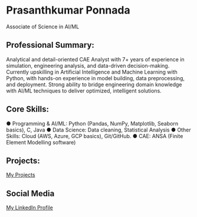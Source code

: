 # Prasanthkumar Ponnada
Associate of Science in AI/ML

## Professional Summary:
Analytical and detail-oriented CAE Analyst with 7+ years of experience in simulation, engineering analysis, and data-driven decision-making. Currently upskilling in Artificial Intelligence and Machine Learning with Python, with hands-on experience in model building, data preprocessing, and deployment. Strong ability to bridge engineering domain knowledge with AI/ML techniques to deliver optimized, intelligent solutions.

## Core Skills:
  ●	Programming & AI/ML: Python (Pandas, NumPy, Matplotlib, Seaborn basics), C, Java
  ●	Data Science: Data cleaning, Statistical Analysis
  ●	Other Skills: Cloud (AWS, Azure, GCP basics), Git/GitHub.
  ●	CAE: ANSA (Finite Element Modelling software)

## Projects:
  <a href="https://github.com/prasanthppk/projects" target="_blank">My Projects</a>

## Social Media
  <a href="https://www.linkedin.com/in/prasanthponnada/" target="_blank">My LinkedIn Profile</a>
